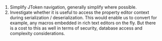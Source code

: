 1. Simplify JToken navigation, generally simplify where possible.
1. Investigate whether it is useful to access the property editor context during serialization / deserialization. This would enable us to convert for example, any macros embedded in rich text editors on the fly. But there is a cost to this as well in terms of security, database access and complexity considerations.
